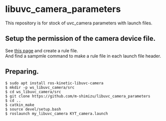 # libuvc_camera_parameters
This repository is for stock of uvc_camera parameters with launch files.  

## Setup the permission of the camera device file.  
See [this page](http://wiki.ros.org/libuvc_camera) and create a rule file.  
And find a sampmle command to make a rule file in each launch file header.

## Preparing.  
    $ sudo apt install ros-kinetic-libuvc-camera  
    $ mkdir -p ws_libuvc_camera/src  
    $ cd ws_libuvc_camera/src  
    $ git clone https://github.com/m-shimizu/libuvc_camera_parameters  
    $ cd ..  
    $ catkin_make  
    $ source devel/setup.bash  
    $ roslaunch my_libuvc_camera KYT_camera.launch  
    
